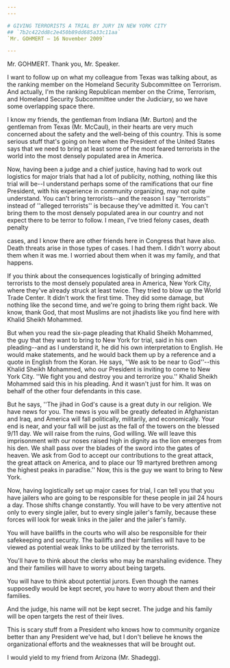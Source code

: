 ```yaml
---
---

# GIVING TERRORISTS A TRIAL BY JURY IN NEW YORK CITY
## `7b2c422dd8c2e450b89dd685a33c11aa`
`Mr. GOHMERT — 16 November 2009`

---
```



Mr. GOHMERT. Thank you, Mr. Speaker.

I want to follow up on what my colleague from Texas was talking 
about, as the ranking member on the Homeland Security Subcommittee on 
Terrorism. And actually, I'm the ranking Republican member on the 
Crime, Terrorism, and Homeland Security Subcommittee under the 
Judiciary, so we have some overlapping space there.

I know my friends, the gentleman from Indiana (Mr. Burton) and the 
gentleman from Texas (Mr. McCaul), in their hearts are very much 
concerned about the safety and the well-being of this country. This is 
some serious stuff that's going on here when the President of the 
United States says that we need to bring at least some of the most 
feared terrorists in the world into the most densely populated area in 
America.

Now, having been a judge and a chief justice, having had to work out 
logistics for major trials that had a lot of publicity, nothing, 
nothing like this trial will be--I understand perhaps some of the 
ramifications that our fine President, with his experience in community 
organizing, may not quite understand. You can't bring terrorists--and 
the reason I say ''terrorists'' instead of ''alleged terrorists'' is 
because they've admitted it. You can't bring them to the most densely 
populated area in our country and not expect there to be terror to 
follow. I mean, I've tried felony cases, death penalty


cases, and I know there are other friends here in Congress that have 
also. Death threats arise in those types of cases. I had them. I didn't 
worry about them when it was me. I worried about them when it was my 
family, and that happens.

If you think about the consequences logistically of bringing admitted 
terrorists to the most densely populated area in America, New York 
City, where they've already struck at least twice. They tried to blow 
up the World Trade Center. It didn't work the first time. They did some 
damage, but nothing like the second time, and we're going to bring them 
right back. We know, thank God, that most Muslims are not jihadists 
like you find here with Khalid Sheikh Mohammed.

But when you read the six-page pleading that Khalid Sheikh Mohammed, 
the guy that they want to bring to New York for trial, said in his own 
pleading--and as I understand it, he did his own interpretation to 
English. He would make statements, and he would back them up by a 
reference and a quote in English from the Koran. He says, ''We ask to 
be near to God''--this Khalid Sheikh Mohammed, who our President is 
inviting to come to New York City. ''We fight you and destroy you and 
terrorize you.'' Khalid Sheikh Mohammed said this in his pleading. And 
it wasn't just for him. It was on behalf of the other four defendants 
in this case.

But he says, ''The jihad in God's cause is a great duty in our 
religion. We have news for you. The news is you will be greatly 
defeated in Afghanistan and Iraq, and America will fall politically, 
militarily, and economically. Your end is near, and your fall will be 
just as the fall of the towers on the blessed 9/11 day. We will raise 
from the ruins, God willing. We will leave this imprisonment with our 
noses raised high in dignity as the lion emerges from his den. We shall 
pass over the blades of the sword into the gates of heaven. We ask from 
God to accept our contributions to the great attack, the great attack 
on America, and to place our 19 martyred brethren among the highest 
peaks in paradise.'' Now, this is the guy we want to bring to New York.

Now, having logistically set up major cases for trial, I can tell you 
that you have jailers who are going to be responsible for these people 
in jail 24 hours a day. Those shifts change constantly. You will have 
to be very attentive not only to every single jailer, but to every 
single jailer's family, because these forces will look for weak links 
in the jailer and the jailer's family.

You will have bailiffs in the courts who will also be responsible for 
their safekeeping and security. The bailiffs and their families will 
have to be viewed as potential weak links to be utilized by the 
terrorists.

You'll have to think about the clerks who may be marshaling evidence. 
They and their families will have to worry about being targets.

You will have to think about potential jurors. Even though the names 
supposedly would be kept secret, you have to worry about them and their 
families.

And the judge, his name will not be kept secret. The judge and his 
family will be open targets the rest of their lives.

This is scary stuff from a President who knows how to community 
organize better than any President we've had, but I don't believe he 
knows the organizational efforts and the weaknesses that will be 
brought out.

I would yield to my friend from Arizona (Mr. Shadegg).